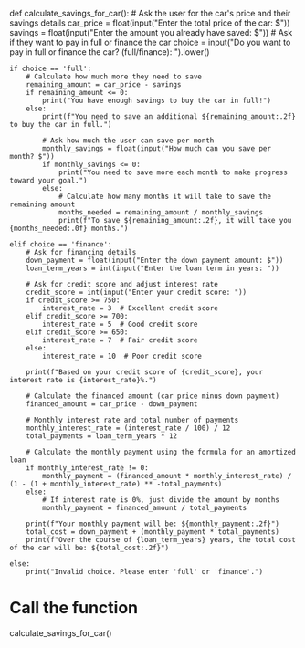 def calculate_savings_for_car():
    # Ask the user for the car's price and their savings details
    car_price = float(input("Enter the total price of the car: $"))
    savings = float(input("Enter the amount you already have saved: $"))
     # Ask if they want to pay in full or finance the car
    choice = input("Do you want to pay in full or finance the car? (full/finance): ").lower()

    if choice == 'full':
        # Calculate how much more they need to save
        remaining_amount = car_price - savings
        if remaining_amount <= 0:
            print("You have enough savings to buy the car in full!")
        else:
            print(f"You need to save an additional ${remaining_amount:.2f} to buy the car in full.")
            
            # Ask how much the user can save per month
            monthly_savings = float(input("How much can you save per month? $"))
            if monthly_savings <= 0:
                print("You need to save more each month to make progress toward your goal.")
            else:
                # Calculate how many months it will take to save the remaining amount
                months_needed = remaining_amount / monthly_savings
                print(f"To save ${remaining_amount:.2f}, it will take you {months_needed:.0f} months.")

    elif choice == 'finance':
        # Ask for financing details
        down_payment = float(input("Enter the down payment amount: $"))
        loan_term_years = int(input("Enter the loan term in years: "))
        
        # Ask for credit score and adjust interest rate
        credit_score = int(input("Enter your credit score: "))
        if credit_score >= 750:
            interest_rate = 3  # Excellent credit score
        elif credit_score >= 700:
            interest_rate = 5  # Good credit score
        elif credit_score >= 650:
            interest_rate = 7  # Fair credit score
        else:
            interest_rate = 10  # Poor credit score
        
        print(f"Based on your credit score of {credit_score}, your interest rate is {interest_rate}%.")

        # Calculate the financed amount (car price minus down payment)
        financed_amount = car_price - down_payment
        
        # Monthly interest rate and total number of payments
        monthly_interest_rate = (interest_rate / 100) / 12
        total_payments = loan_term_years * 12
        
        # Calculate the monthly payment using the formula for an amortized loan
        if monthly_interest_rate != 0:
            monthly_payment = (financed_amount * monthly_interest_rate) / (1 - (1 + monthly_interest_rate) ** -total_payments)
        else:
            # If interest rate is 0%, just divide the amount by months
            monthly_payment = financed_amount / total_payments
        
        print(f"Your monthly payment will be: ${monthly_payment:.2f}")
        total_cost = down_payment + (monthly_payment * total_payments)
        print(f"Over the course of {loan_term_years} years, the total cost of the car will be: ${total_cost:.2f}")
        
    else:
        print("Invalid choice. Please enter 'full' or 'finance'.")

# Call the function
calculate_savings_for_car()


